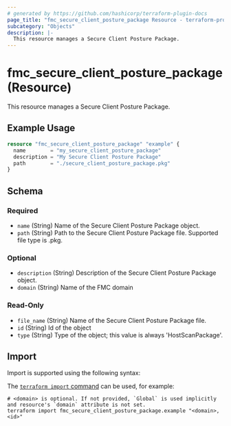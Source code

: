 ```yaml
---
# generated by https://github.com/hashicorp/terraform-plugin-docs
page_title: "fmc_secure_client_posture_package Resource - terraform-provider-fmc"
subcategory: "Objects"
description: |-
  This resource manages a Secure Client Posture Package.
---
```


# fmc_secure_client_posture_package (Resource)

This resource manages a Secure Client Posture Package.

## Example Usage

```terraform
resource "fmc_secure_client_posture_package" "example" {
  name        = "my_secure_client_posture_package"
  description = "My Secure Client Posture Package"
  path        = "./secure_client_posture_package.pkg"
}
```

<!-- schema generated by tfplugindocs -->
## Schema

### Required

- `name` (String) Name of the Secure Client Posture Package object.
- `path` (String) Path to the Secure Client Posture Package file. Supported file type is .pkg.

### Optional

- `description` (String) Description of the Secure Client Posture Package object.
- `domain` (String) Name of the FMC domain

### Read-Only

- `file_name` (String) Name of the Secure Client Posture Package file.
- `id` (String) Id of the object
- `type` (String) Type of the object; this value is always 'HostScanPackage'.

## Import

Import is supported using the following syntax:

The [`terraform import` command](https://developer.hashicorp.com/terraform/cli/commands/import) can be used, for example:

```shell
# <domain> is optional. If not provided, `Global` is used implicitly and resource's `domain` attribute is not set.
terraform import fmc_secure_client_posture_package.example "<domain>,<id>"
```
